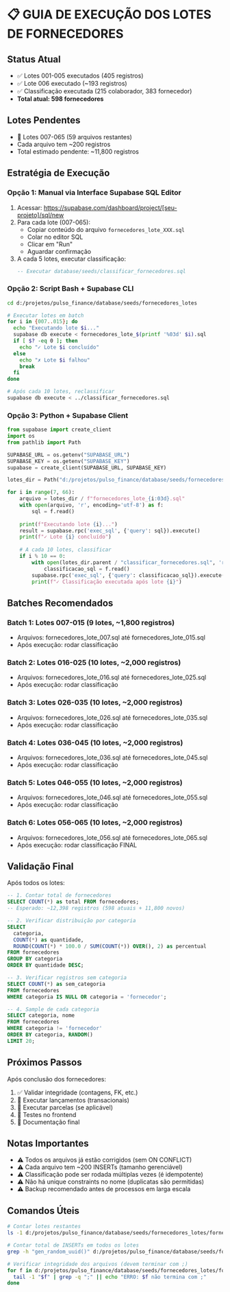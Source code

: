 # 📋 GUIA DE EXECUÇÃO DOS LOTES DE FORNECEDORES

## Status Atual
- ✅ Lotes 001-005 executados (405 registros)
- ✅ Lote 006 executado (~193 registros)
- ✅ Classificação executada (215 colaborador, 383 fornecedor)
- **Total atual: 598 fornecedores**

## Lotes Pendentes
- 🔄 Lotes 007-065 (59 arquivos restantes)
- Cada arquivo tem ~200 registros
- Total estimado pendente: ~11,800 registros

## Estratégia de Execução

### Opção 1: Manual via Interface Supabase SQL Editor
1. Acessar: https://supabase.com/dashboard/project/[seu-projeto]/sql/new
2. Para cada lote (007-065):
   - Copiar conteúdo do arquivo `fornecedores_lote_XXX.sql`
   - Colar no editor SQL
   - Clicar em "Run"
   - Aguardar confirmação
3. A cada 5 lotes, executar classificação:
   ```sql
   -- Executar database/seeds/classificar_fornecedores.sql
   ```

### Opção 2: Script Bash + Supabase CLI
```bash
cd d:/projetos/pulso_finance/database/seeds/fornecedores_lotes

# Executar lotes em batch
for i in {007..015}; do
  echo "Executando lote $i..."
  supabase db execute < fornecedores_lote_$(printf '%03d' $i).sql
  if [ $? -eq 0 ]; then
    echo "✓ Lote $i concluído"
  else
    echo "✗ Lote $i falhou"
    break
  fi
done

# Após cada 10 lotes, reclassificar
supabase db execute < ../classificar_fornecedores.sql
```

### Opção 3: Python + Supabase Client
```python
from supabase import create_client
import os
from pathlib import Path

SUPABASE_URL = os.getenv("SUPABASE_URL")
SUPABASE_KEY = os.getenv("SUPABASE_KEY")
supabase = create_client(SUPABASE_URL, SUPABASE_KEY)

lotes_dir = Path("d:/projetos/pulso_finance/database/seeds/fornecedores_lotes")

for i in range(7, 66):
    arquivo = lotes_dir / f"fornecedores_lote_{i:03d}.sql"
    with open(arquivo, 'r', encoding='utf-8') as f:
        sql = f.read()
    
    print(f"Executando lote {i}...")
    result = supabase.rpc('exec_sql', {'query': sql}).execute()
    print(f"✓ Lote {i} concluído")
    
    # A cada 10 lotes, classificar
    if i % 10 == 0:
        with open(lotes_dir.parent / "classificar_fornecedores.sql", 'r') as f:
            classificacao_sql = f.read()
        supabase.rpc('exec_sql', {'query': classificacao_sql}).execute()
        print(f"✓ Classificação executada após lote {i}")
```

## Batches Recomendados

### Batch 1: Lotes 007-015 (9 lotes, ~1,800 registros)
- Arquivos: fornecedores_lote_007.sql até fornecedores_lote_015.sql
- Após execução: rodar classificação

### Batch 2: Lotes 016-025 (10 lotes, ~2,000 registros)
- Arquivos: fornecedores_lote_016.sql até fornecedores_lote_025.sql
- Após execução: rodar classificação

### Batch 3: Lotes 026-035 (10 lotes, ~2,000 registros)
- Arquivos: fornecedores_lote_026.sql até fornecedores_lote_035.sql
- Após execução: rodar classificação

### Batch 4: Lotes 036-045 (10 lotes, ~2,000 registros)
- Arquivos: fornecedores_lote_036.sql até fornecedores_lote_045.sql
- Após execução: rodar classificação

### Batch 5: Lotes 046-055 (10 lotes, ~2,000 registros)
- Arquivos: fornecedores_lote_046.sql até fornecedores_lote_055.sql
- Após execução: rodar classificação

### Batch 6: Lotes 056-065 (10 lotes, ~2,000 registros)
- Arquivos: fornecedores_lote_056.sql até fornecedores_lote_065.sql
- Após execução: rodar classificação FINAL

## Validação Final

Após todos os lotes:

```sql
-- 1. Contar total de fornecedores
SELECT COUNT(*) as total FROM fornecedores;
-- Esperado: ~12,398 registros (598 atuais + 11,800 novos)

-- 2. Verificar distribuição por categoria
SELECT 
  categoria,
  COUNT(*) as quantidade,
  ROUND(COUNT(*) * 100.0 / SUM(COUNT(*)) OVER(), 2) as percentual
FROM fornecedores 
GROUP BY categoria 
ORDER BY quantidade DESC;

-- 3. Verificar registros sem categoria
SELECT COUNT(*) as sem_categoria 
FROM fornecedores 
WHERE categoria IS NULL OR categoria = 'fornecedor';

-- 4. Sample de cada categoria
SELECT categoria, nome 
FROM fornecedores 
WHERE categoria != 'fornecedor'
ORDER BY categoria, RANDOM() 
LIMIT 20;
```

## Próximos Passos

Após conclusão dos fornecedores:
1. ✅ Validar integridade (contagens, FK, etc.)
2. 🔄 Executar lançamentos (transacionais)
3. 🔄 Executar parcelas (se aplicável)
4. 🔄 Testes no frontend
5. 🔄 Documentação final

## Notas Importantes

- ⚠️ Todos os arquivos já estão corrigidos (sem ON CONFLICT)
- ⚠️ Cada arquivo tem ~200 INSERTs (tamanho gerenciável)
- ⚠️ Classificação pode ser rodada múltiplas vezes (é idempotente)
- ⚠️ Não há unique constraints no nome (duplicatas são permitidas)
- ⚠️ Backup recomendado antes de processos em larga escala

## Comandos Úteis

```bash
# Contar lotes restantes
ls -1 d:/projetos/pulso_finance/database/seeds/fornecedores_lotes/fornecedores_lote_*.sql | wc -l

# Contar total de INSERTs em todos os lotes
grep -h "gen_random_uuid()" d:/projetos/pulso_finance/database/seeds/fornecedores_lotes/fornecedores_lote_*.sql | wc -l

# Verificar integridade dos arquivos (devem terminar com ;)
for f in d:/projetos/pulso_finance/database/seeds/fornecedores_lotes/fornecedores_lote_*.sql; do
  tail -1 "$f" | grep -q ";" || echo "ERRO: $f não termina com ;"
done
```
